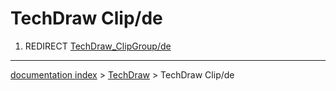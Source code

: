 # TechDraw Clip/de
1.  REDIRECT [TechDraw\_ClipGroup/de](TechDraw_ClipGroup/de.md)

---
[documentation index](../README.md) > [TechDraw](TechDraw_Workbench.md) > TechDraw Clip/de
